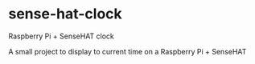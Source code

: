 # sense-hat-clock
Raspberry Pi + SenseHAT clock

A small project to display to current time on a Raspberry Pi + SenseHAT
